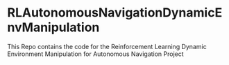 # RLAutonomousNavigationDynamicEnvManipulation

This Repo contains the code for the Reinforcement Learning Dynamic Environment Manipulation for Autonomous Navigation Project
